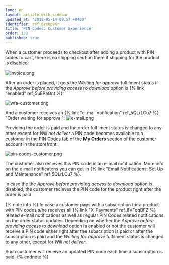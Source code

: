 ```yaml
---
lang: en
layout: article_with_sidebar
updated_at: '2018-05-14 09:57 +0400'
identifier: ref_6zxUp9Kr
title: 'PIN Codes: Customer Experience'
order: 130
published: true
---
```

When a customer proceeds to checkout after adding a product with PIN codes to cart, there is no shipping section there if shipping for the product is disabled:

![invoice.png]({{site.baseurl}}/attachments/ref_6zxUp9Kr/invoice.png)

After an order is placed, it gets the _Waiting for approve_ fulfilment status if the _Approve before providing access to download_ option is {% link "enabled" ref_5uEPaGnt %}: 

![wfa-customer.png]({{site.baseurl}}/attachments/ref_6zxUp9Kr/wfa-customer.png)

And a customer receives an {% link "e-mail notification" ref_5QLrLCu7 %} "Order waiting for approval":
![e-mail.png]({{site.baseurl}}/attachments/ref_6zxUp9Kr/e-mail.png)

Providing the order is paid and the order fulfilment status is changed to any other except for _Will not deliver_ a PIN code becomes available to a customer in the PIN Codes tab of the **My Orders** section of the customer account in the storefront:

![pin-codes-customer.png]({{site.baseurl}}/attachments/ref_6zxUp9Kr/pin-codes-customer.png)

The customer also recieves this PIN code in an e-mail notification. More info on the e-mail notificatons you can get in {% link "Email Notifications: Set Up and Maintenance" ref_5QLrLCu7 %}.

In case the the _Approve before providing access to download_ option is disabled, the customer recieves the PIN code for the product right after the order is paid.

{% note info %}
In case a customer pays with a subscription for a product with PIN codes s/he receives all {% link "X-Payments" ref_8VFoqBFZ %} related e-mail notifications as well as regular PIN Codes related notifications on the order status updates. Depending on whether the _Approve before providing access to download_ option is enabled or not the customer will receive a PIN code either right after the subscription is paid or after the subscription is paid and the _Waiting for approve_ fulfilment status is changed to any other, except for _Will not deliver_.

Such customer will receive an updated PIN code each time a subscription is paid.
{% endnote %}
